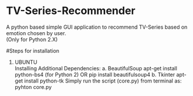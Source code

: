 # TV-Series-Recommender
A python based simple GUI application to recommend TV-Series based on emotion chosen by user.<br/>
(Only for Python 2.X)

#Steps for installation

1. UBUNTU <br/>
   Installing Additional Dependencies:
      a. BeautifulSoup
          apt-get install python-bs4 (for Python 2)
                        OR
          pip install beautifulsoup4
      b. Tkinter
          apt-get install python-tk
  Simply run the script (core.py) from terminal as:
    pyhton core.py
